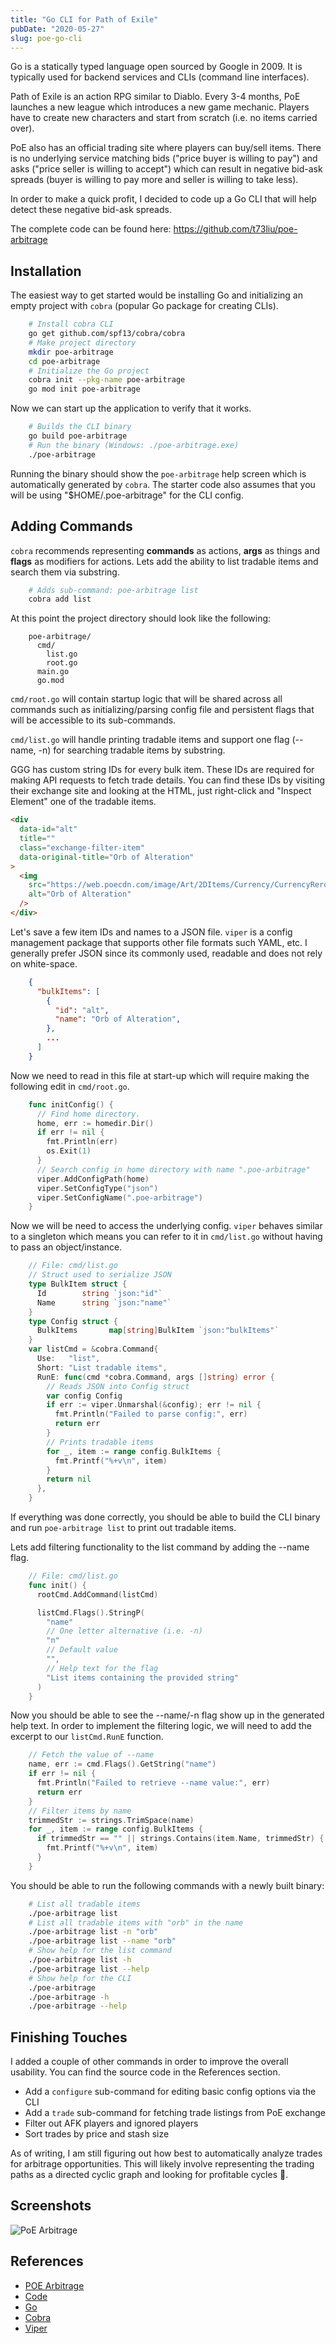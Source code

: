 ```yaml
---
title: "Go CLI for Path of Exile"
pubDate: "2020-05-27"
slug: poe-go-cli
---
```


Go is a statically typed language open sourced by Google in 2009. It is
typically used for backend services and CLIs (command line interfaces).

Path of Exile is an action RPG similar to Diablo. Every 3-4 months, PoE launches
a new league which introduces a new game mechanic. Players have to create new
characters and start from scratch (i.e. no items carried over).

PoE also has an official trading site where players can buy/sell items. There is
no underlying service matching bids ("price buyer is willing to pay") and asks
("price seller is willing to accept") which can result in negative bid-ask
spreads (buyer is willing to pay more and seller is willing to take less).

In order to make a quick profit, I decided to code up a Go CLI that will
help detect these negative bid-ask spreads.

The complete code can be found here: https://github.com/t73liu/poe-arbitrage

## Installation

The easiest way to get started would be installing Go and initializing an
empty project with `cobra` (popular Go package for creating CLIs).

```bash
    # Install cobra CLI
    go get github.com/spf13/cobra/cobra
    # Make project directory
    mkdir poe-arbitrage
    cd poe-arbitrage
    # Initialize the Go project
    cobra init --pkg-name poe-arbitrage
    go mod init poe-arbitrage
```

Now we can start up the application to verify that it works.

```bash
    # Builds the CLI binary
    go build poe-arbitrage
    # Run the binary (Windows: ./poe-arbitrage.exe)
    ./poe-arbitrage
```

Running the binary should show the `poe-arbitrage` help screen which is automatically
generated by `cobra`. The starter code also assumes that you will be using
"$HOME/.poe-arbitrage" for the CLI config.

## Adding Commands

`cobra` recommends representing **commands** as actions, **args** as things
and **flags** as modifiers for actions. Lets add the ability to list tradable
items and search them via substring.

```bash
    # Adds sub-command: poe-arbitrage list
    cobra add list
```

At this point the project directory should look like the following:

```text
    poe-arbitrage/
      cmd/
        list.go
        root.go
      main.go
      go.mod
```

`cmd/root.go` will contain startup logic that will be shared across all commands
such as initializing/parsing config file and persistent flags that will be
accessible to its sub-commands.

`cmd/list.go` will handle printing tradable items and support one flag (--name, -n)
for searching tradable items by substring.

GGG has custom string IDs for every bulk item. These IDs are required for making
API requests to fetch trade details. You can find these IDs by visiting their
exchange site and looking at the HTML, just right-click and "Inspect Element" one
of the tradable items.

```html
<div
  data-id="alt"
  title=""
  class="exchange-filter-item"
  data-original-title="Orb of Alteration"
>
  <img
    src="https://web.poecdn.com/image/Art/2DItems/Currency/CurrencyRerollMagic.png"
    alt="Orb of Alteration"
  />
</div>
```

Let's save a few item IDs and names to a JSON file. `viper` is a config management
package that supports other file formats such YAML, etc. I generally prefer JSON
since its commonly used, readable and does not rely on white-space.

```json
    {
      "bulkItems": [
        {
          "id": "alt",
          "name": "Orb of Alteration",
        },
        ...
      ]
    }
```

Now we need to read in this file at start-up which will require making the
following edit in `cmd/root.go`.

```go
    func initConfig() {
      // Find home directory.
      home, err := homedir.Dir()
      if err != nil {
        fmt.Println(err)
        os.Exit(1)
      }
      // Search config in home directory with name ".poe-arbitrage"
      viper.AddConfigPath(home)
      viper.SetConfigType("json")
      viper.SetConfigName(".poe-arbitrage")
    }
```

Now we will be need to access the underlying config. `viper` behaves similar to
a singleton which means you can refer to it in `cmd/list.go` without having to
pass an object/instance.

```go
    // File: cmd/list.go
    // Struct used to serialize JSON
    type BulkItem struct {
      Id        string `json:"id"`
      Name      string `json:"name"`
    }
    type Config struct {
      BulkItems       map[string]BulkItem `json:"bulkItems"`
    }
    var listCmd = &cobra.Command{
      Use:   "list",
      Short: "List tradable items",
      RunE: func(cmd *cobra.Command, args []string) error {
        // Reads JSON into Config struct
        var config Config
        if err := viper.Unmarshal(&config); err != nil {
          fmt.Println("Failed to parse config:", err)
          return err
        }
        // Prints tradable items
        for _, item := range config.BulkItems {
          fmt.Printf("%+v\n", item)
        }
        return nil
      },
    }
```

If everything was done correctly, you should be able to build the CLI binary
and run `poe-arbitrage list` to print out tradable items.

Lets add filtering functionality to the list command by adding the --name flag.

```go
    // File: cmd/list.go
    func init() {
      rootCmd.AddCommand(listCmd)

      listCmd.Flags().StringP(
        "name"
        // One letter alternative (i.e. -n)
        "n"
        // Default value
        "",
        // Help text for the flag
        "List items containing the provided string"
      )
    }
```

Now you should be able to see the --name/-n flag show up in the generated help
text. In order to implement the filtering logic, we will need to add the excerpt
to our `listCmd.RunE` function.

```go
    // Fetch the value of --name
    name, err := cmd.Flags().GetString("name")
    if err != nil {
      fmt.Println("Failed to retrieve --name value:", err)
      return err
    }
    // Filter items by name
    trimmedStr := strings.TrimSpace(name)
    for _, item := range config.BulkItems {
      if trimmedStr == "" || strings.Contains(item.Name, trimmedStr) {
        fmt.Printf("%+v\n", item)
      }
    }
```

You should be able to run the following commands with a newly built binary:

```bash
    # List all tradable items
    ./poe-arbitrage list
    # List all tradable items with "orb" in the name
    ./poe-arbitrage list -n "orb"
    ./poe-arbitrage list --name "orb"
    # Show help for the list command
    ./poe-arbitrage list -h
    ./poe-arbitrage list --help
    # Show help for the CLI
    ./poe-arbitrage
    ./poe-arbitrage -h
    ./poe-arbitrage --help
```

## Finishing Touches

I added a couple of other commands in order to improve the overall usability.
You can find the source code in the References section.

- Add a `configure` sub-command for editing basic config options via the CLI
- Add a `trade` sub-command for fetching trade listings from PoE exchange
- Filter out AFK players and ignored players
- Sort trades by price and stash size

As of writing, I am still figuring out how best to automatically analyze
trades for arbitrage opportunities. This will likely involve representing the
trading paths as a directed cyclic graph and looking for profitable cycles 🤔.

## Screenshots

![PoE Arbitrage](../../projects/poe-arbitrage/poe-arbitrage.png)

## References

- [POE Arbitrage](/projects/poe-arbitrage/)
- [Code](https://github.com/t73liu/poe-arbitrage)
- [Go](https://go.dev/)
- [Cobra](https://github.com/spf13/cobra/)
- [Viper](https://github.com/spf13/viper/)
